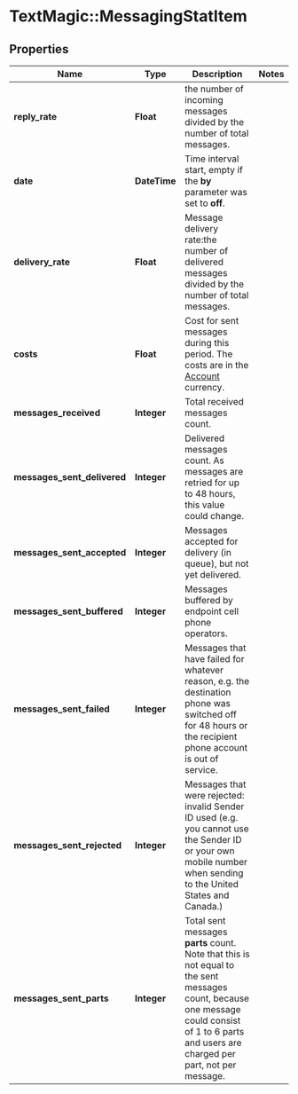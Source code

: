 # TextMagic::MessagingStatItem

## Properties
Name | Type | Description | Notes
------------ | ------------- | ------------- | -------------
**reply_rate** | **Float** | the number of incoming messages divided by the number of total messages. | 
**date** | **DateTime** | Time interval start, empty if the **by** parameter was set to **off**.  | 
**delivery_rate** | **Float** | Message delivery rate:the number of delivered messages divided by the number of total messages. | 
**costs** | **Float** | Cost for sent messages during this period. The costs are in the [Account](http://docs.textmagictesting.com/#tag/User) currency.  | 
**messages_received** | **Integer** | Total received messages count. | 
**messages_sent_delivered** | **Integer** | Delivered messages count. As messages are retried for up to 48 hours, this value could change. | 
**messages_sent_accepted** | **Integer** | Messages accepted for delivery (in queue), but not yet delivered. | 
**messages_sent_buffered** | **Integer** | Messages buffered by endpoint cell phone operators. | 
**messages_sent_failed** | **Integer** | Messages that have failed for whatever reason, e.g. the destination phone was switched off for 48 hours or the recipient phone account is out of service. | 
**messages_sent_rejected** | **Integer** | Messages that were rejected: invalid Sender ID used (e.g. you cannot use the Sender ID or your own mobile number when sending to the United States and Canada.)  | 
**messages_sent_parts** | **Integer** | Total sent messages **parts** count. Note that this is not equal to the sent messages count, because one message could consist of 1 to 6 parts and users are charged per part, not per message. | 



